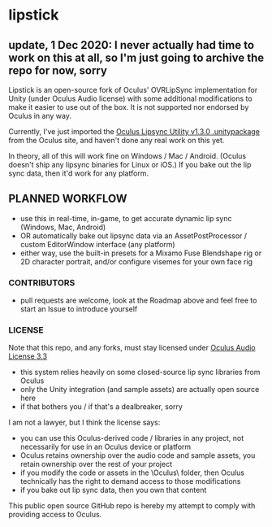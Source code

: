 # lipstick

## update, 1 Dec 2020: I never actually had time to work on this at all, so I'm just going to archive the repo for now, sorry

Lipstick is an open-source fork of Oculus' OVRLipSync implementation for Unity (under Oculus Audio license) with some additional modifications to make it easier to use out of the box. It is not supported nor endorsed by Oculus in any way.

Currently, I've just imported the [Oculus Lipsync Utility v1.3.0 .unitypackage](https://developer.oculus.com/downloads/package/oculus-lipsync-unity/) from the Oculus site, and haven't done any real work on this yet.

In theory, all of this will work fine on Windows / Mac / Android. (Oculus doesn't ship any lipsync binaries for Linux or iOS.) If you bake out the lip sync data, then it'd work for any platform.

## PLANNED WORKFLOW
- use this in real-time, in-game, to get accurate dynamic lip sync (Windows, Mac, Android)
- OR automatically bake out lipsync data via an AssetPostProcessor / custom EditorWindow interface (any platform)
- either way, use the built-in presets for a Mixamo Fuse Blendshape rig or 2D character portrait, and/or configure visemes for your own face rig

### CONTRIBUTORS
- pull requests are welcome, look at the Roadmap above and feel free to start an Issue to introduce yourself

### LICENSE
Note that this repo, and any forks, must stay licensed under [Oculus Audio License 3.3](https://developer.oculus.com/licenses/audio-3.3/)
- this system relies heavily on some closed-source lip sync libraries from Oculus
- only the Unity integration (and sample assets) are actually open source here
- if that bothers you / if that's a dealbreaker, sorry

I am not a lawyer, but I think the license says:
- you can use this Oculus-derived code / libraries in any project, not necessarily for use in an Oculus device or platform
- Oculus retains ownership over the audio code and sample assets, you retain ownership over the rest of your project
- if you modify the code or assets in the \Oculus\ folder, then Oculus technically has the right to demand access to those modifications
- if you bake out lip sync data, then you own that content

This public open source GitHub repo is hereby my attempt to comply with providing access to Oculus.
